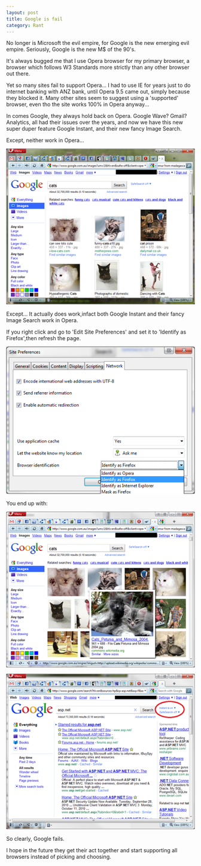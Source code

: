 ```yaml
---
layout: post
title: Google is fail
category: Rant
---
```


No longer is Microsoft the evil empire, for Google is the new emerging evil empire. Seriously, Google is the new M$ of the 90's.

It's always bugged me that I use Opera browser for my primary browser, a browser which follows W3 Standards more strictly than any other browser out there.

Yet so many sites fail to support Opera... I had to use IE for years just to do internet banking with ANZ bank, until Opera 9.5 came out, simply because they blocked it. Many other sites seem to suggest using a 'supported' browser, even tho the site works 100% in Opera anyway...

In comes Google, they always hold back on Opera. Google Wave? Gmail? Analytics, all had their issues over the years, and now we have this new super duper feature Google Instant, and their new fancy Image Search.

Except, neither work in Opera...

![](/images/google-fail-1.png)

Except... It actually does work,infact both Google Instant and their fancy Image Search work in Opera.

If you right click and go to 'Edit Site Preferences' and set it to 'Identify as Firefox',then refresh the page.

![](/images/google-fail-2.png)

You end up with:

![](/images/google-fail-3.png)

![](/images/google-fail-4.png)

So clearly, Google fails.

I hope in the future they get their act together and start supporting all browsers instead of picking and choosing.
